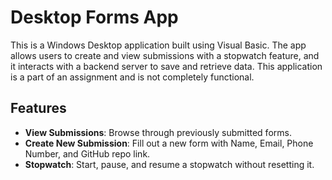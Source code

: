 # Desktop Forms App
This is a Windows Desktop application built using Visual Basic. The app allows users to create and view submissions with a stopwatch feature, and it interacts with a backend server to save and retrieve data. This application is a part of an assignment and is not completely functional.

## Features

- **View Submissions**: Browse through previously submitted forms.
- **Create New Submission**: Fill out a new form with Name, Email, Phone Number, and GitHub repo link.
- **Stopwatch**: Start, pause, and resume a stopwatch without resetting it.
